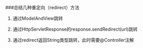 ###总结几种重定向（redirect）方法

1. 通过ModelAndView跳转

2. 通过HttpServletResponse的response.sendRedirect(url)跳转

3. 通过redirect返回String类型跳转，此时需要@Controller注解
